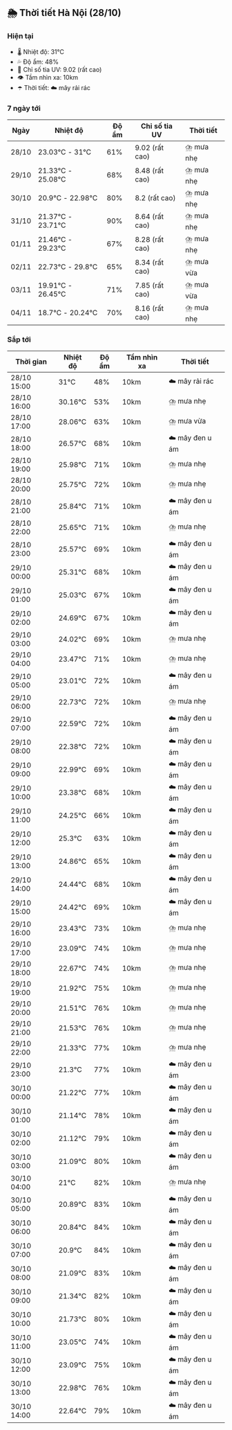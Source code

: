 ## 🌦️ Thời tiết Hà Nội (28/10)

### Hiện tại

- 🌡️ Nhiệt độ: 31℃
- 💦 Độ ẩm: 48%
- 🌟 Chỉ số tia UV: 9.02 (rất cao)
- 👁️ Tầm nhìn xa: 10km
- ☂️ Thời tiết: ☁️ mây rải rác

### 7 ngày tới

| Ngày | Nhiệt độ | Độ ẩm | Chỉ số tia UV | Thời tiết |
| --- | --- | --- | --- | --- |
| 28/10 | 23.03℃ - 31℃ | 61% | 9.02 (rất cao) | ⛈️ mưa nhẹ |
| 29/10 | 21.33℃ - 25.08℃ | 68% | 8.48 (rất cao) | ⛈️ mưa nhẹ |
| 30/10 | 20.9℃ - 22.98℃ | 80% | 8.2 (rất cao) | ⛈️ mưa nhẹ |
| 31/10 | 21.37℃ - 23.71℃ | 90% | 8.64 (rất cao) | ⛈️ mưa nhẹ |
| 01/11 | 21.46℃ - 29.23℃ | 67% | 8.28 (rất cao) | ⛈️ mưa nhẹ |
| 02/11 | 22.73℃ - 29.8℃ | 65% | 8.34 (rất cao) | ⛈️ mưa vừa |
| 03/11 | 19.91℃ - 26.45℃ | 71% | 7.85 (rất cao) | ⛈️ mưa vừa |
| 04/11 | 18.7℃ - 20.24℃ | 70% | 8.16 (rất cao) | ⛈️ mưa nhẹ |

### Sắp tới

| Thời gian | Nhiệt độ | Độ ẩm | Tầm nhìn xa | Thời tiết |
| --- | --- | --- | --- | --- |
| 28/10 15:00 | 31℃ | 48% | 10km | ☁️ mây rải rác |
| 28/10 16:00 | 30.16℃ | 53% | 10km | ⛈️ mưa nhẹ |
| 28/10 17:00 | 28.06℃ | 63% | 10km | ⛈️ mưa vừa |
| 28/10 18:00 | 26.57℃ | 68% | 10km | ☁️ mây đen u ám |
| 28/10 19:00 | 25.98℃ | 71% | 10km | ⛈️ mưa nhẹ |
| 28/10 20:00 | 25.75℃ | 72% | 10km | ⛈️ mưa nhẹ |
| 28/10 21:00 | 25.84℃ | 71% | 10km | ☁️ mây đen u ám |
| 28/10 22:00 | 25.65℃ | 71% | 10km | ⛈️ mưa nhẹ |
| 28/10 23:00 | 25.57℃ | 69% | 10km | ☁️ mây đen u ám |
| 29/10 00:00 | 25.31℃ | 68% | 10km | ☁️ mây đen u ám |
| 29/10 01:00 | 25.03℃ | 67% | 10km | ☁️ mây đen u ám |
| 29/10 02:00 | 24.69℃ | 67% | 10km | ☁️ mây đen u ám |
| 29/10 03:00 | 24.02℃ | 69% | 10km | ⛈️ mưa nhẹ |
| 29/10 04:00 | 23.47℃ | 71% | 10km | ⛈️ mưa nhẹ |
| 29/10 05:00 | 23.01℃ | 72% | 10km | ☁️ mây đen u ám |
| 29/10 06:00 | 22.73℃ | 72% | 10km | ⛈️ mưa nhẹ |
| 29/10 07:00 | 22.59℃ | 72% | 10km | ☁️ mây đen u ám |
| 29/10 08:00 | 22.38℃ | 72% | 10km | ☁️ mây đen u ám |
| 29/10 09:00 | 22.99℃ | 69% | 10km | ☁️ mây đen u ám |
| 29/10 10:00 | 23.38℃ | 68% | 10km | ☁️ mây đen u ám |
| 29/10 11:00 | 24.25℃ | 66% | 10km | ☁️ mây đen u ám |
| 29/10 12:00 | 25.3℃ | 63% | 10km | ☁️ mây đen u ám |
| 29/10 13:00 | 24.86℃ | 65% | 10km | ☁️ mây đen u ám |
| 29/10 14:00 | 24.44℃ | 68% | 10km | ☁️ mây đen u ám |
| 29/10 15:00 | 24.42℃ | 69% | 10km | ☁️ mây đen u ám |
| 29/10 16:00 | 23.43℃ | 73% | 10km | ⛈️ mưa nhẹ |
| 29/10 17:00 | 23.09℃ | 74% | 10km | ⛈️ mưa nhẹ |
| 29/10 18:00 | 22.67℃ | 74% | 10km | ⛈️ mưa nhẹ |
| 29/10 19:00 | 21.92℃ | 75% | 10km | ⛈️ mưa nhẹ |
| 29/10 20:00 | 21.51℃ | 76% | 10km | ⛈️ mưa nhẹ |
| 29/10 21:00 | 21.53℃ | 76% | 10km | ⛈️ mưa nhẹ |
| 29/10 22:00 | 21.33℃ | 77% | 10km | ⛈️ mưa nhẹ |
| 29/10 23:00 | 21.3℃ | 77% | 10km | ☁️ mây đen u ám |
| 30/10 00:00 | 21.22℃ | 77% | 10km | ☁️ mây đen u ám |
| 30/10 01:00 | 21.14℃ | 78% | 10km | ☁️ mây đen u ám |
| 30/10 02:00 | 21.12℃ | 79% | 10km | ☁️ mây đen u ám |
| 30/10 03:00 | 21.09℃ | 80% | 10km | ☁️ mây đen u ám |
| 30/10 04:00 | 21℃ | 82% | 10km | ⛈️ mưa nhẹ |
| 30/10 05:00 | 20.89℃ | 83% | 10km | ☁️ mây đen u ám |
| 30/10 06:00 | 20.84℃ | 84% | 10km | ☁️ mây đen u ám |
| 30/10 07:00 | 20.9℃ | 84% | 10km | ☁️ mây đen u ám |
| 30/10 08:00 | 21.09℃ | 83% | 10km | ☁️ mây đen u ám |
| 30/10 09:00 | 21.34℃ | 82% | 10km | ☁️ mây đen u ám |
| 30/10 10:00 | 21.73℃ | 80% | 10km | ☁️ mây đen u ám |
| 30/10 11:00 | 23.05℃ | 74% | 10km | ☁️ mây đen u ám |
| 30/10 12:00 | 23.09℃ | 75% | 10km | ☁️ mây đen u ám |
| 30/10 13:00 | 22.98℃ | 76% | 10km | ☁️ mây đen u ám |
| 30/10 14:00 | 22.64℃ | 79% | 10km | ☁️ mây đen u ám |
